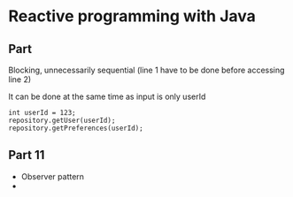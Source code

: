 # Reactive programming with Java

## Part

Blocking, unnecessarily sequential (line 1 have to be done before accessing line 2)

It can be done at the same time as input is only userId

``` ssh
int userId = 123;
repository.getUser(userId);
repository.getPreferences(userId);
```

## Part 11

- Observer pattern
- 